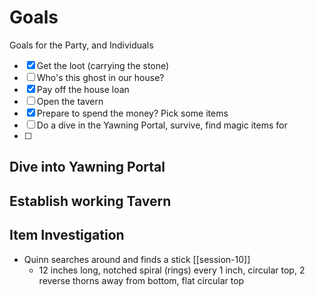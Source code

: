 # Goals

Goals for the Party, and Individuals

- [x] Get the loot (carrying the stone)
- [ ] Who's this ghost in our house?
- [x] Pay off the house loan
- [ ] Open the tavern
- [x] Prepare to spend the money? Pick some items
- [ ] Do a dive in the Yawning Portal, survive, find magic items for 
- [ ] 

## Dive into Yawning Portal



## Establish working Tavern

## Item Investigation

- Quinn searches around and finds a stick [[session-10]]
	- 12 inches long, notched spiral (rings) every 1 inch, circular top, 2 reverse thorns away from bottom, flat circular top


